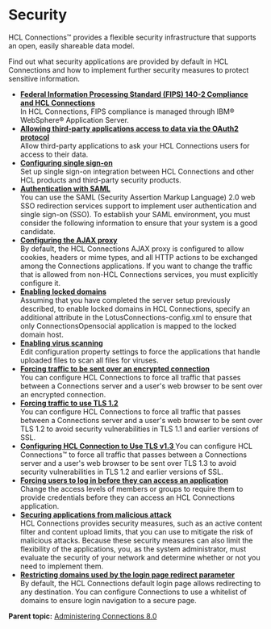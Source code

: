 # Security 

HCL Connections™ provides a flexible security infrastructure that supports an open, easily shareable data model.

Find out what security applications are provided by default in HCL Connections and how to implement further security measures to protect sensitive information.

-   **[Federal Information Processing Standard \(FIPS\) 140-2 Compliance and HCL Connections](../secure/sec_fips.md)**  
In HCL Connections, FIPS compliance is managed through IBM® WebSphere® Application Server.
-   **[Allowing third-party applications access to data via the OAuth2 protocol](../admin/c_admin_common_oauth.md)**  
Allow third-party applications to ask your HCL Connections users for access to their data.
-   **[Configuring single sign-on](../secure/c_sec_config_sso.md)**  
Set up single sign-on integration between HCL Connections and other HCL products and third-party security products.
-   **[Authentication with SAML](../secure/t_sec_securing_w_saml.md)**  
You can use the SAML \(Security Assertion Markup Language\) 2.0 web SSO redirection services support to implement user authentication and single sign-on \(SSO\). To establish your SAML environment, you must consider the following information to ensure that your system is a good candidate.
-   **[Configuring the AJAX proxy](../secure/t_admin_config_ajax_proxy.md)**  
By default, the HCL Connections AJAX proxy is configured to allow cookies, headers or mime types, and all HTTP actions to be exchanged among the Connections applications. If you want to change the traffic that is allowed from non-HCL Connections services, you must explicitly configure it.
-   **[Enabling locked domains](../install/t_post_install_cre11_conn_security_locked.md)**  
Assuming that you have completed the server setup previously described, to enable locked domains in HCL Connections, specify an additional attribute in the LotusConnections-config.xml to ensure that only ConnectionsOpensocial application is mapped to the locked domain host.
-   **[Enabling virus scanning](../secure/t_admin_common_virus_scanning.md)**  
Edit configuration property settings to force the applications that handle uploaded files to scan all files for viruses.
-   **[Forcing traffic to be sent over an encrypted connection](../secure/t_admin_common_forcing_ssl.md)**  
You can configure HCL Connections to force all traffic that passes between a Connections server and a user's web browser to be sent over an encrypted connection.
-   **[Forcing traffic to use TLS 1.2](../secure/t_admin_common_forcing_tls.md)**  
You can configure HCL Connections to force all traffic that passes between a Connections server and a user's web browser to be sent over TLS 1.2 to avoid security vulnerabilities in TLS 1.1 and earlier versions of SSL.
-   **[Configuring HCL Connection to Use TLS v1.3 ](../secure/t_secure_tls_v13_overview.md)**
You can configure HCL Connections™ to force all traffic that passes between a Connections server and a user's web browser to be sent over TLS 1.3 to avoid security vulnerabilities in TLS 1.2 and earlier versions of SSL.
-   **[Forcing users to log in before they can access an application](../secure/t_admin_common_force_authentication.md)**  
Change the access levels of members or groups to require them to provide credentials before they can access an HCL Connections application.
-   **[Securing applications from malicious attack](../secure/c_admin_security_xss.md)**  
HCL Connections provides security measures, such as an active content filter and content upload limits, that you can use to mitigate the risk of malicious attacks. Because these security measures can also limit the flexibility of the applications, you, as the system administrator, must evaluate the security of your network and determine whether or not you need to implement them.
-   **[Restricting domains used by the login page redirect parameter](../secure/sec_restrict_login_page_redirects.md)**  
By default, the HCL Connections default login page allows redirecting to any destination. You can configure Connections to use a whitelist of domains to ensure login navigation to a secure page.

**Parent topic:** [Administering Connections 8.0](../welcome/welcome_admin.md)
